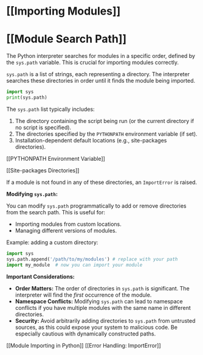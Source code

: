 # [[Importing Modules]]
# [[Module Search Path]] 
The Python interpreter searches for modules in a specific order, defined by the `sys.path` variable.  This is crucial for importing modules correctly.

`sys.path` is a list of strings, each representing a directory.  The interpreter searches these directories in order until it finds the module being imported.

```python
import sys
print(sys.path) 
```

The `sys.path` list typically includes:

1. The directory containing the script being run (or the current directory if no script is specified).
2. The directories specified by the `PYTHONPATH` environment variable (if set).
3. Installation-dependent default locations (e.g., site-packages directories).


[[PYTHONPATH Environment Variable]]

[[Site-packages Directories]]

If a module is not found in any of these directories, an `ImportError` is raised.


**Modifying `sys.path`:**

You can modify `sys.path` programmatically to add or remove directories from the search path.  This is useful for:

* Importing modules from custom locations.
* Managing different versions of modules.

Example: adding a custom directory:

```python
import sys
sys.path.append('/path/to/my/modules') # replace with your path
import my_module  # now you can import your module
```

**Important Considerations:**

* **Order Matters:** The order of directories in `sys.path` is significant.  The interpreter will find the *first* occurrence of the module.
* **Namespace Conflicts:** Modifying `sys.path` can lead to namespace conflicts if you have multiple modules with the same name in different directories.
* **Security:**  Avoid arbitrarily adding directories to `sys.path` from untrusted sources, as this could expose your system to malicious code.  Be especially cautious with dynamically constructed paths.


[[Module Importing in Python]]
[[Error Handling: ImportError]]

